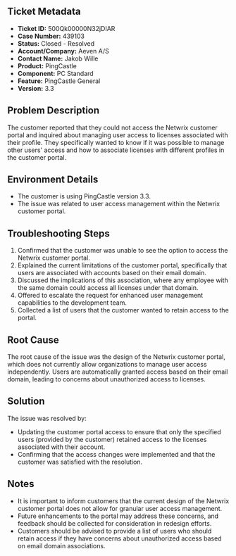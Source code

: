 ## Ticket Metadata
- **Ticket ID:** 500Qk00000N32jDIAR
- **Case Number:** 439103
- **Status:** Closed - Resolved
- **Account/Company:** Aeven A/S
- **Contact Name:** Jakob Wille
- **Product:** PingCastle
- **Component:** PC Standard
- **Feature:** PingCastle General
- **Version:** 3.3

## Problem Description
The customer reported that they could not access the Netwrix customer portal and inquired about managing user access to licenses associated with their profile. They specifically wanted to know if it was possible to manage other users' access and how to associate licenses with different profiles in the customer portal.

## Environment Details
- The customer is using PingCastle version 3.3.
- The issue was related to user access management within the Netwrix customer portal.

## Troubleshooting Steps
1. Confirmed that the customer was unable to see the option to access the Netwrix customer portal.
2. Explained the current limitations of the customer portal, specifically that users are associated with accounts based on their email domain.
3. Discussed the implications of this association, where any employee with the same domain could access all licenses under that domain.
4. Offered to escalate the request for enhanced user management capabilities to the development team.
5. Collected a list of users that the customer wanted to retain access to the portal.

## Root Cause
The root cause of the issue was the design of the Netwrix customer portal, which does not currently allow organizations to manage user access independently. Users are automatically granted access based on their email domain, leading to concerns about unauthorized access to licenses.

## Solution
The issue was resolved by:
- Updating the customer portal access to ensure that only the specified users (provided by the customer) retained access to the licenses associated with their account.
- Confirming that the access changes were implemented and that the customer was satisfied with the resolution.

## Notes
- It is important to inform customers that the current design of the Netwrix customer portal does not allow for granular user access management.
- Future enhancements to the portal may address these concerns, and feedback should be collected for consideration in redesign efforts.
- Customers should be advised to provide a list of users who should retain access if they have concerns about unauthorized access based on email domain associations.